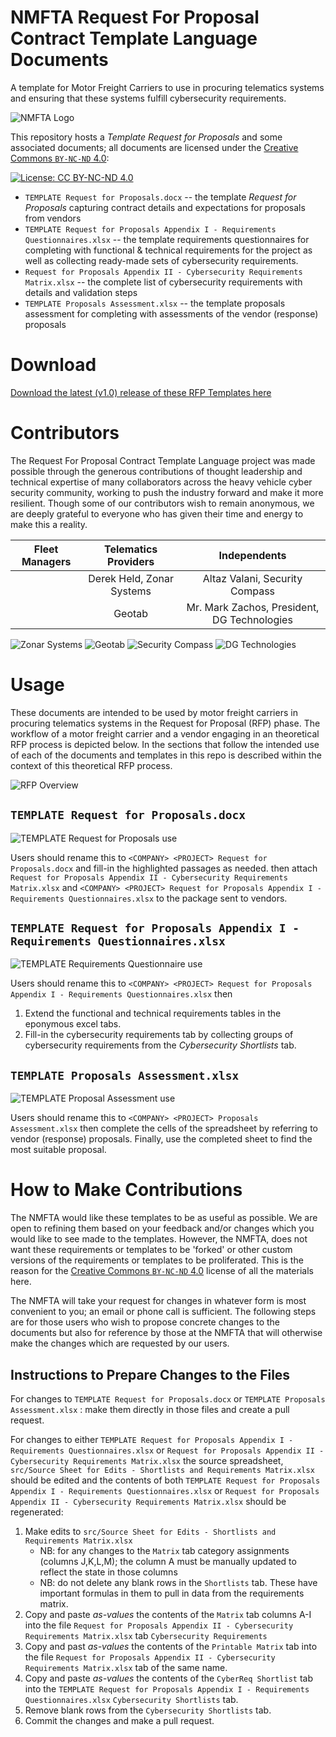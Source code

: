 # NMFTA Request For Proposal Contract Template Language Documents

A template for Motor Freight Carriers to use in procuring telematics systems and ensuring that these systems fulfill cybersecurity requirements.

![NMFTA Logo](https://raw.githubusercontent.com/nmfta-repo/nmfta-rfp_templates/master/media/image1.png)

This repository hosts a *Template Request for Proposals* and some associated documents; all documents are licensed under the [Creative Commons `BY-NC-ND` 4.0](https://creativecommons.org/licenses/by-nc-nd/4.0/):

[![License: CC BY-NC-ND 4.0](https://licensebuttons.net/l/by-nc-nd/4.0/80x15.png)](https://creativecommons.org/licenses/by-nc-nd/4.0/)

* `TEMPLATE Request for Proposals.docx` --  the template *Request for Proposals* capturing contract details and expectations for proposals from vendors
* `TEMPLATE Request for Proposals Appendix I - Requirements Questionnaires.xlsx` -- the template requirements questionnaires for completing with functional & technical requirements for the project as well as collecting ready-made sets of cybersecurity requirements.
* `Request for Proposals Appendix II - Cybersecurity Requirements Matrix.xlsx` -- the complete list of cybersecurity requirements with details and validation steps
* `TEMPLATE Proposals Assessment.xlsx` -- the template proposals assessment for completing with assessments of the vendor (response) proposals

# Download

[Download the latest (v1.0) release of these RFP Templates here](https://github.com/nmfta-repo/nmfta-rfp_templates/releases/download/v1.0/release-1.0.zip)

# Contributors

The Request For Proposal Contract Template Language project was made possible through the generous contributions of
thought leadership and technical expertise of many collaborators across the heavy vehicle cyber security community,
working to push the industry forward and make it more resilient. Though some of our contributors wish to remain
anonymous, we are deeply grateful to everyone who has given their time and energy to make this a reality.


| **Fleet Managers**   | **Telematics Providers** | **Independents**                                                |
|:--------------------:|:------------------------:|:---------------------------------------------------------------:|
|                      | Derek Held, Zonar Systems| Altaz Valani, Security Compass                                  |
|                      | Geotab                   | Mr. Mark Zachos, President, DG Technologies                     |

![Zonar Systems](https://raw.githubusercontent.com/nmfta-repo/nmfta-rfp_templates/master/media/zonar-logo-RGB-750.png) ![Geotab](https://raw.githubusercontent.com/nmfta-repo/nmfta-rfp_templates/master/media/geotab-logo_full-colour-rgb_resized.png) ![Security Compass](https://raw.githubusercontent.com/nmfta-repo/nmfta-rfp_templates/master/media/securitycompass-logo-resized.jpg) ![DG Technologies](https://raw.githubusercontent.com/nmfta-repo/nmfta-rfp_templates/master/media/dg-logo.png)

# Usage

These documents are intended to be used by motor freight carriers in procuring telematics systems in the Request for Proposal (RFP) phase. The workflow of a motor freight carrier and a vendor engaging in an theoretical RFP process is depicted below. In the sections that follow the intended use of each of the documents and templates in this repo is described within the context of this theoretical RFP process.

![RFP Overview](https://raw.githubusercontent.com/nmfta-repo/nmfta-rfp_templates/master/media/overview.PNG)

## `TEMPLATE Request for Proposals.docx`

![TEMPLATE Request for Proposals use](https://raw.githubusercontent.com/nmfta-repo/nmfta-rfp_templates/master/media/template_rfp.PNG)

Users should rename this to `<COMPANY> <PROJECT> Request for Proposals.docx` and fill-in the highlighted passages as needed. then attach `Request for Proposals Appendix II - Cybersecurity Requirements Matrix.xlsx` and `<COMPANY> <PROJECT> Request for Proposals Appendix I - Requirements Questionnaires.xlsx` to the package sent to vendors.

## `TEMPLATE Request for Proposals Appendix I - Requirements Questionnaires.xlsx`

![TEMPLATE Requirements Questionnaire use](https://raw.githubusercontent.com/nmfta-repo/nmfta-rfp_templates/master/media/template_questionnaire.PNG)

Users should rename this to `<COMPANY> <PROJECT> Request for Proposals Appendix I - Requirements Questionnaires.xlsx` then

1. Extend the functional and technical requirements tables in the eponymous excel tabs.
2. Fill-in the cybersecurity requirements tab by collecting groups of cybersecurity requirements from the *Cybersecurity Shortlists* tab.

## `TEMPLATE Proposals Assessment.xlsx`

![TEMPLATE Proposal Assessment use](https://raw.githubusercontent.com/nmfta-repo/nmfta-rfp_templates/master/media/template_assessment.PNG)

Users should rename this to `<COMPANY> <PROJECT> Proposals Assessment.xlsx` then complete the cells of the spreadsheet by referring to vendor (response) proposals. Finally, use the completed sheet to find the most suitable proposal.

# How to Make Contributions

The NMFTA would like these templates to be as useful as possible. We are open to refining them based on your feedback and/or changes which you would like to see made to the templates. However, the NMFTA, does not want these requirements or templates to be 'forked' or other custom versions of the requirements or templates to be proliferated. This is the reason for the [Creative Commons `BY-NC-ND` 4.0](https://creativecommons.org/licenses/by-nc-nd/4.0/) license of all the materials here.

The NMFTA will take your request for changes in whatever form is most convenient to you; an email or phone call is sufficient. The following steps are for those users who wish to propose concrete changes to the documents but also for reference by those at the NMFTA that will otherwise make the changes which are requested by our users.

## Instructions to Prepare Changes to the Files

For changes to `TEMPLATE Request for Proposals.docx` or `TEMPLATE Proposals Assessment.xlsx` : make them directly in those files and create a pull request.

For changes to either `TEMPLATE Request for Proposals Appendix I - Requirements Questionnaires.xlsx` or `Request for Proposals Appendix II - Cybersecurity Requirements Matrix.xlsx` the source spreadsheet, `src/Source Sheet for Edits - Shortlists and Requirements Matrix.xlsx` should be edited and the contents of both `TEMPLATE Request for Proposals Appendix I - Requirements Questionnaires.xlsx` or `Request for Proposals Appendix II - Cybersecurity Requirements Matrix.xlsx` should be regenerated:

1. Make edits to `src/Source Sheet for Edits - Shortlists and Requirements Matrix.xlsx`
	* NB: for any changes to the `Matrix` tab category assignments (columns J,K,L,M); the column A must be manually updated to reflect the state in those columns
	* NB: do not delete any blank rows in the `Shortlists` tab. These have important formulas in them to pull in data from the requirements matrix.
3. Copy and paste _as-values_ the contents of the `Matrix` tab columns A-I into the file `Request for Proposals Appendix II - Cybersecurity Requirements Matrix.xlsx` tab `Cybersecurity Requirements`
4. Copy and past _as-values_ the contents of the `Printable Matrix` tab into the file `Request for Proposals Appendix II - Cybersecurity Requirements Matrix.xlsx` tab of the same name.
4. Copy and paste _as-values_ the contents of the `CyberReq Shortlist` tab into the `TEMPLATE Request for Proposals Appendix I - Requirements Questionnaires.xlsx` `Cybersecurity Shortlists` tab.
5. Remove blank rows from the `Cybersecurity Shortlists` tab.
6. Commit the changes and make a pull request.
